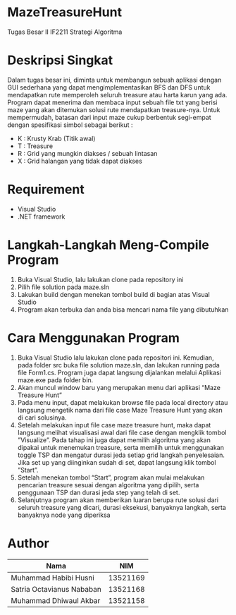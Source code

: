 # MazeTreasureHunt
Tugas Besar II IF2211 Strategi Algoritma

# Deskripsi Singkat
Dalam tugas besar ini, diminta untuk membangun sebuah aplikasi dengan GUI sederhana
yang dapat mengimplementasikan BFS dan DFS untuk mendapatkan rute memperoleh seluruh
treasure atau harta karun yang ada. Program dapat menerima dan membaca input sebuah file txt
yang berisi maze yang akan ditemukan solusi rute mendapatkan treasure-nya. Untuk mempermudah,
batasan dari input maze cukup berbentuk segi-empat dengan spesifikasi simbol sebagai berikut :
- K : Krusty Krab (Titik awal)
- T : Treasure
- R : Grid yang mungkin diakses / sebuah lintasan
- X : Grid halangan yang tidak dapat diakses

# Requirement
- Visual Studio
- .NET framework

# Langkah-Langkah Meng-Compile Program
1. Buka Visual Studio, lalu lakukan clone pada repository ini
2. Pilih file solution pada maze.sln
3. Lakukan build dengan menekan tombol build di bagian atas Visual Studio
4. Program akan terbuka dan anda bisa mencari nama file yang dibutuhkan

# Cara Menggunakan Program
1. Buka Visual Studio lalu lakukan clone pada repositori ini. Kemudian, pada folder src buka file solution maze.sln, dan lakukan running pada file Form1.cs. Program juga dapat langsung dijalankan  melalui Aplikasi maze.exe pada folder bin.
2. Akan muncul window baru yang merupakan menu dari aplikasi “Maze Treasure Hunt”
3. Pada menu input, dapat melakukan browse file pada local directory atau langsung mengetik nama dari file case Maze Treasure Hunt yang akan di cari solusinya.
4. Setelah melakukan input file case maze treasure hunt, maka dapat langsung melihat visualisasi awal dari file case dengan mengklik tombol ”Visualize”. Pada tahap ini juga dapat memilih algoritma yang akan dipakai untuk menemukan treasure, serta memilih untuk menggunakan toggle TSP dan mengatur durasi jeda setiap grid langkah penyelesaian. Jika set up yang diinginkan sudah di set, dapat langsung klik tombol ”Start”.
5. Setelah menekan tombol “Start”, program akan mulai melakukan pencarian treasure sesuai dengan algoritma yang dipilih, serta penggunaan TSP dan durasi jeda step yang telah di set.
6. Selanjutnya program akan memberikan luaran berupa rute solusi dari seluruh treasure yang dicari, durasi eksekusi, banyaknya langkah, serta banyaknya node yang diperiksa

# Author
|     Nama      |      NIM      |
| ------------- | ------------- |
| Muhammad Habibi Husni  | 13521169  |
| Satria Octavianus Nababan  | 13521168  |
| Muhammad Dhiwaul Akbar  | 13521158  |
